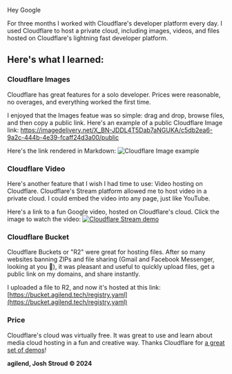 Hey Google

For three months I worked with Cloudflare's developer platform every day. I used Cloudflare to host a private cloud, including images, videos, and files hosted on Cloudflare's lightning fast developer platform.

## Here's what I learned:

### Cloudflare Images

Cloudflare has great features for a solo developer. Prices were reasonable, no overages, and everything worked the first time.

I enjoyed that the Images featue was so simple: drag and drop, browse files, and then copy a public link. Here's an example of a public Cloudflare Image link: https://imagedelivery.net/X_BN-JDDL4T5Dab7aNGUKA/c5db2ea6-9a2c-444b-4e39-fcaff24d3a00/public

Here's the link rendered in Markdown: ![Cloudflare Image example](https://imagedelivery.net/X_BN-JDDL4T5Dab7aNGUKA/c5db2ea6-9a2c-444b-4e39-fcaff24d3a00/public)

### Cloudflare Video

Here's another feature that I wish I had time to use: Video hosting on Cloudflare. Cloudflare's Stream platform allowed me to host video in a private cloud. I could embed the video into any page, just like YouTube.

Here's a link to a fun Google video, hosted on Cloudflare's cloud. Click the image to watch the video: [![Cloudflare Stream demo](https://imagedelivery.net/X_BN-JDDL4T5Dab7aNGUKA/91df097e-cba5-422e-cb0a-6d2cc2e36200/public)](https://customer-kzkg8zmk39kl9bsh.cloudflarestream.com/4df1a77d763b934c8bcec6b9fcf41bf3/watch)

### Cloudflare Bucket

Cloudflare Buckets or "R2" were great for hosting files. After so many websites banning ZIPs and file sharing (Gmail and Facebook Messenger, looking at you 👀), it was pleasant and useful to quickly upload files, get a public link on my domains, and share instantly.

I uploaded a file to R2, and now it's hosted at this link: [https://bucket.agilend.tech/registry.yaml](https://bucket.agilend.tech/registry.yaml)

### Price

Cloudflare's cloud was virtually free. It was great to use and learn about media cloud hosting in a fun and creative way. Thanks Cloudflare for [a great set of demos](https://github.com/joshagilend/google-deepmind-research-engineer/blob/659842f6afcf151eab0b85420df8571fa5922d61/apps/spotify-notification.html)!

**agilend, Josh Stroud © 2024**
